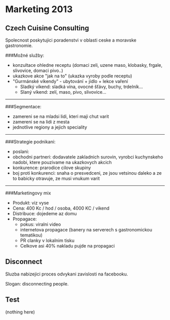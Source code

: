 Marketing 2013
==============

Czech Cuisine Consulting
------------------------
Spolecnost poskytujici poradenstvi v oblasti ceske a moravske gastronomie.

###Možné služby:
* konzultace ohledne receptu (domaci zeli, uzene maso, klobasky, frgale, slivovice, domaci pivo..)
* ukazkove akce "jak na to" (ukazka vyroby podle receptu)
* "Gurmánské víkendy" - ubytování + jídlo + lekce vaření
  * Sladký víkend: sladká vína, ovocné šťávy, buchy, trdelník...
  * Slaný víkend: zelí, maso, pivo, slivovice...

***
###Segmentace:
* zamereni se na mladsi lidi, kteri maji chut varit
* zamereni se na lidi z mesta
* jednotlive regiony a jejich speciality

***
###Strategie podnikani:
* poslani:
* obchodni partneri: dodavatele zakladnich surovin, vyrobci kuchynskeho nadobi, ktere pouzivame na ukazkovych akcich
* konkurence: prarodice cilove skupiny
* boj proti konkurenci: snaha o presvedceni, ze jsou vetsinou daleko a ze to babicky otravuje, ze musi vnukum varit

***
###Marketingovy mix
* Produkt: viz vyse
* Cena:	400 Kc / hod / osoba, 4000 KC / vikend
* Distribuce: dojedeme az domu
* Propagace:
  * pokus: viralni video
  * internetova propagace (banery na serverech s gastronomickou tematikou)
  * PR clanky v lokalnim tisku
  * Celkove asi 40% nakladu pujde na propagaci



Disconnect
----------
Sluzba nabizejici proces odvykani zavislosti na facebooku.

Slogan: disconnecting people.

Test
----
(nothing here)
